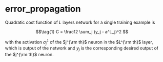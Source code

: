 # error_propagation
Quadratic cost function of $L$ layers network for a single training example is

$$\tag{1}
C = \frac12 \sum_j (y_j - a^L_j)^2
$$

with the activation $a_j^L$ of the $j^{\rm th}$ neuron in the $L^{\rm th}$ layer, which is output of the network and $y_j$ is the corresponding desired output of the $j^{\rm th}$ neuron.
